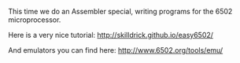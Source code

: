 This time we do an Assembler special, writing programs for the 6502 microprocessor.

Here is a very nice tutorial: http://skilldrick.github.io/easy6502/

And emulators you can find here: http://www.6502.org/tools/emu/
